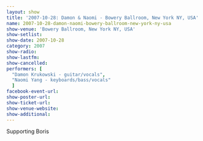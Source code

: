 ```yaml
---
layout: show
title: '2007-10-28: Damon & Naomi - Bowery Ballroom, New York NY, USA'
name: 2007-10-28-damon-naomi-bowery-ballroom-new-york-ny-usa
show-venue: 'Bowery Ballroom, New York NY, USA'
show-setlist: 
show-date: 2007-10-28
category: 2007
show-radio: 
show-lastfm: 
show-cancelled: 
performers: [
  "Damon Krukowski - guitar/vocals",
  "Naomi Yang - keyboards/bass/vocals"
  ]
facebook-event-url: 
show-poster-url: 
show-ticket-url: 
show-venue-website: 
show-additional: 
---
```


Supporting Boris